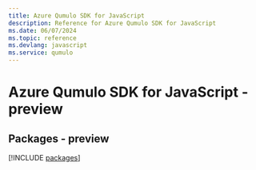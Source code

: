 ```yaml
---
title: Azure Qumulo SDK for JavaScript
description: Reference for Azure Qumulo SDK for JavaScript
ms.date: 06/07/2024
ms.topic: reference
ms.devlang: javascript
ms.service: qumulo
---
```

# Azure Qumulo SDK for JavaScript - preview
## Packages - preview
[!INCLUDE [packages](qumulo-index.md)]